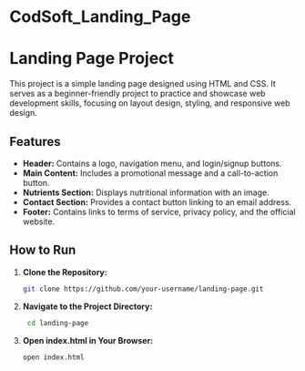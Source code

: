 # CodSoft_Landing_Page

# Landing Page Project

This project is a simple landing page designed using HTML and CSS. It serves as a beginner-friendly project to practice and showcase web development skills, focusing on layout design, styling, and responsive web design.

## Features

- **Header:** Contains a logo, navigation menu, and login/signup buttons.
- **Main Content:** Includes a promotional message and a call-to-action button.
- **Nutrients Section:** Displays nutritional information with an image.
- **Contact Section:** Provides a contact button linking to an email address.
- **Footer:** Contains links to terms of service, privacy policy, and the official website.

## How to Run

1. **Clone the Repository:**
   ```sh
   git clone https://github.com/your-username/landing-page.git
   ```

2. **Navigate to the Project Directory:**
   ```sh
    cd landing-page
   ```
   
3. **Open index.html in Your Browser:**
   ```sh
   open index.html
   ```
